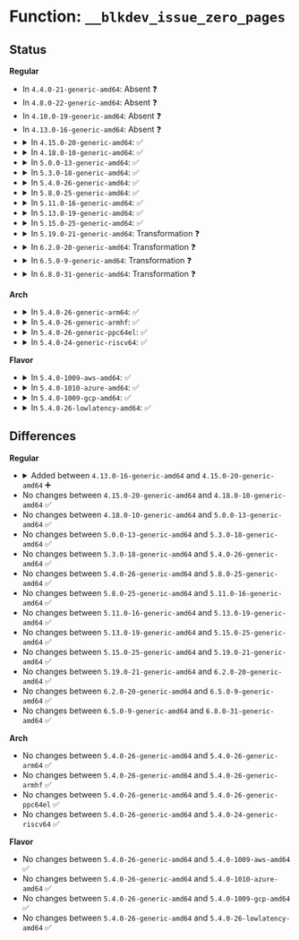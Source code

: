 # Function: <code>__blkdev_issue_zero_pages</code>

## Status
<b>Regular</b>
<ul>
<li>
In <code>4.4.0-21-generic-amd64</code>: Absent ❓
</li>
<li>
In <code>4.8.0-22-generic-amd64</code>: Absent ❓
</li>
<li>
In <code>4.10.0-19-generic-amd64</code>: Absent ❓
</li>
<li>
In <code>4.13.0-16-generic-amd64</code>: Absent ❓
</li>
<li>
<details>
<summary>In <code>4.15.0-20-generic-amd64</code>: ✅</summary>

```c
int __blkdev_issue_zero_pages(struct block_device * bdev, sector_t sector, sector_t nr_sects, gfp_t gfp_mask, struct bio * * biop)
```

```json
{
  "name": "__blkdev_issue_zero_pages",
  "collision_type": "Unique Static",
  "inline_type": "No",
  "funcs": [
    {
      "addr": 18446744071583407248,
      "name": "__blkdev_issue_zero_pages",
      "external": false,
      "loc": "block/blk-lib.c:278",
      "file": "block/blk-lib.c",
      "inline": "seen, unknown",
      "caller_inline": [],
      "caller_func": [
        "block/blk-lib.c:blkdev_issue_zeroout"
      ]
    }
  ],
  "symbols": [
    {
      "addr": 18446744071583407248,
      "name": "__blkdev_issue_zero_pages",
      "section": ".text",
      "bind": "STB_LOCAL",
      "size": 367
    }
  ]
}
```
</details>
</li>
<li>
<details>
<summary>In <code>4.18.0-10-generic-amd64</code>: ✅</summary>

```c
int __blkdev_issue_zero_pages(struct block_device * bdev, sector_t sector, sector_t nr_sects, gfp_t gfp_mask, struct bio * * biop)
```

```json
{
  "name": "__blkdev_issue_zero_pages",
  "collision_type": "Unique Static",
  "inline_type": "No",
  "funcs": [
    {
      "addr": 18446744071583617840,
      "name": "__blkdev_issue_zero_pages",
      "external": false,
      "loc": "block/blk-lib.c:303",
      "file": "block/blk-lib.c",
      "inline": "seen, unknown",
      "caller_inline": [],
      "caller_func": [
        "block/blk-lib.c:blkdev_issue_zeroout",
        "block/blk-lib.c:__blkdev_issue_zeroout"
      ]
    }
  ],
  "symbols": [
    {
      "addr": 18446744071583617840,
      "name": "__blkdev_issue_zero_pages",
      "section": ".text",
      "bind": "STB_LOCAL",
      "size": 394
    }
  ]
}
```
</details>
</li>
<li>
<details>
<summary>In <code>5.0.0-13-generic-amd64</code>: ✅</summary>

```c
int __blkdev_issue_zero_pages(struct block_device * bdev, sector_t sector, sector_t nr_sects, gfp_t gfp_mask, struct bio * * biop)
```

```json
{
  "name": "__blkdev_issue_zero_pages",
  "collision_type": "Unique Static",
  "inline_type": "No",
  "funcs": [
    {
      "addr": 18446744071583722416,
      "name": "__blkdev_issue_zero_pages",
      "external": false,
      "loc": "block/blk-lib.c:268",
      "file": "block/blk-lib.c",
      "inline": "seen, unknown",
      "caller_inline": [],
      "caller_func": [
        "block/blk-lib.c:blkdev_issue_zeroout",
        "block/blk-lib.c:__blkdev_issue_zeroout"
      ]
    }
  ],
  "symbols": [
    {
      "addr": 18446744071583722416,
      "name": "__blkdev_issue_zero_pages",
      "section": ".text",
      "bind": "STB_LOCAL",
      "size": 402
    }
  ]
}
```
</details>
</li>
<li>
<details>
<summary>In <code>5.3.0-18-generic-amd64</code>: ✅</summary>

```c
int __blkdev_issue_zero_pages(struct block_device * bdev, sector_t sector, sector_t nr_sects, gfp_t gfp_mask, struct bio * * biop)
```

```json
{
  "name": "__blkdev_issue_zero_pages",
  "collision_type": "Unique Static",
  "inline_type": "No",
  "funcs": [
    {
      "addr": 18446744071583910608,
      "name": "__blkdev_issue_zero_pages",
      "external": false,
      "loc": "block/blk-lib.c:268",
      "file": "block/blk-lib.c",
      "inline": "seen, unknown",
      "caller_inline": [],
      "caller_func": [
        "block/blk-lib.c:blkdev_issue_zeroout",
        "block/blk-lib.c:__blkdev_issue_zeroout"
      ]
    }
  ],
  "symbols": [
    {
      "addr": 18446744071583910608,
      "name": "__blkdev_issue_zero_pages",
      "section": ".text",
      "bind": "STB_LOCAL",
      "size": 394
    }
  ]
}
```
</details>
</li>
<li>
<details>
<summary>In <code>5.4.0-26-generic-amd64</code>: ✅</summary>

```c
int __blkdev_issue_zero_pages(struct block_device * bdev, sector_t sector, sector_t nr_sects, gfp_t gfp_mask, struct bio * * biop)
```

```json
{
  "name": "__blkdev_issue_zero_pages",
  "collision_type": "Unique Static",
  "inline_type": "No",
  "funcs": [
    {
      "addr": 18446744071584013776,
      "name": "__blkdev_issue_zero_pages",
      "external": false,
      "loc": "block/blk-lib.c:268",
      "file": "block/blk-lib.c",
      "inline": "seen, unknown",
      "caller_inline": [],
      "caller_func": [
        "block/blk-lib.c:blkdev_issue_zeroout",
        "block/blk-lib.c:__blkdev_issue_zeroout"
      ]
    }
  ],
  "symbols": [
    {
      "addr": 18446744071584013776,
      "name": "__blkdev_issue_zero_pages",
      "section": ".text",
      "bind": "STB_LOCAL",
      "size": 394
    }
  ]
}
```
</details>
</li>
<li>
<details>
<summary>In <code>5.8.0-25-generic-amd64</code>: ✅</summary>

```c
int __blkdev_issue_zero_pages(struct block_device * bdev, sector_t sector, sector_t nr_sects, gfp_t gfp_mask, struct bio * * biop)
```

```json
{
  "name": "__blkdev_issue_zero_pages",
  "collision_type": "Unique Static",
  "inline_type": "No",
  "funcs": [
    {
      "addr": 18446744071584404272,
      "name": "__blkdev_issue_zero_pages",
      "external": false,
      "loc": "block/blk-lib.c:268",
      "file": "block/blk-lib.c",
      "inline": "seen, unknown",
      "caller_inline": [],
      "caller_func": [
        "block/blk-lib.c:blkdev_issue_zeroout",
        "block/blk-lib.c:__blkdev_issue_zeroout"
      ]
    }
  ],
  "symbols": [
    {
      "addr": 18446744071584404272,
      "name": "__blkdev_issue_zero_pages",
      "section": ".text",
      "bind": "STB_LOCAL",
      "size": 431
    }
  ]
}
```
</details>
</li>
<li>
<details>
<summary>In <code>5.11.0-16-generic-amd64</code>: ✅</summary>

```c
int __blkdev_issue_zero_pages(struct block_device * bdev, sector_t sector, sector_t nr_sects, gfp_t gfp_mask, struct bio * * biop)
```

```json
{
  "name": "__blkdev_issue_zero_pages",
  "collision_type": "Unique Static",
  "inline_type": "No",
  "funcs": [
    {
      "addr": 18446744071584519984,
      "name": "__blkdev_issue_zero_pages",
      "external": false,
      "loc": "block/blk-lib.c:302",
      "file": "block/blk-lib.c",
      "inline": "seen, unknown",
      "caller_inline": [],
      "caller_func": [
        "block/blk-lib.c:blkdev_issue_zeroout",
        "block/blk-lib.c:__blkdev_issue_zeroout"
      ]
    }
  ],
  "symbols": [
    {
      "addr": 18446744071584519984,
      "name": "__blkdev_issue_zero_pages",
      "section": ".text",
      "bind": "STB_LOCAL",
      "size": 431
    }
  ]
}
```
</details>
</li>
<li>
<details>
<summary>In <code>5.13.0-19-generic-amd64</code>: ✅</summary>

```c
int __blkdev_issue_zero_pages(struct block_device * bdev, sector_t sector, sector_t nr_sects, gfp_t gfp_mask, struct bio * * biop)
```

```json
{
  "name": "__blkdev_issue_zero_pages",
  "collision_type": "Unique Static",
  "inline_type": "No",
  "funcs": [
    {
      "addr": 18446744071584552608,
      "name": "__blkdev_issue_zero_pages",
      "external": false,
      "loc": "block/blk-lib.c:302",
      "file": "block/blk-lib.c",
      "inline": "seen, unknown",
      "caller_inline": [],
      "caller_func": [
        "block/blk-lib.c:blkdev_issue_zeroout",
        "block/blk-lib.c:__blkdev_issue_zeroout"
      ]
    }
  ],
  "symbols": [
    {
      "addr": 18446744071584552608,
      "name": "__blkdev_issue_zero_pages",
      "section": ".text",
      "bind": "STB_LOCAL",
      "size": 414
    }
  ]
}
```
</details>
</li>
<li>
<details>
<summary>In <code>5.15.0-25-generic-amd64</code>: ✅</summary>

```c
int __blkdev_issue_zero_pages(struct block_device * bdev, sector_t sector, sector_t nr_sects, gfp_t gfp_mask, struct bio * * biop)
```

```json
{
  "name": "__blkdev_issue_zero_pages",
  "collision_type": "Unique Static",
  "inline_type": "No",
  "funcs": [
    {
      "addr": 18446744071584964016,
      "name": "__blkdev_issue_zero_pages",
      "external": false,
      "loc": "block/blk-lib.c:303",
      "file": "block/blk-lib.c",
      "inline": "seen, unknown",
      "caller_inline": [],
      "caller_func": [
        "block/blk-lib.c:blkdev_issue_zeroout",
        "block/blk-lib.c:__blkdev_issue_zeroout"
      ]
    }
  ],
  "symbols": [
    {
      "addr": 18446744071584964016,
      "name": "__blkdev_issue_zero_pages",
      "section": ".text",
      "bind": "STB_LOCAL",
      "size": 414
    }
  ]
}
```
</details>
</li>
<li>
<details>
<summary>In <code>5.19.0-21-generic-amd64</code>: Transformation ❓</summary>

```c
int __blkdev_issue_zero_pages(struct block_device * bdev, sector_t sector, sector_t nr_sects, gfp_t gfp_mask, struct bio * * biop)
```

```json
{
  "name": "__blkdev_issue_zero_pages",
  "collision_type": "Unique Static",
  "inline_type": "No",
  "funcs": [
    {
      "addr": 0,
      "name": "__blkdev_issue_zero_pages",
      "external": false,
      "loc": "block/blk-lib.c:170",
      "file": "block/blk-lib.c",
      "inline": "seen, unknown",
      "caller_inline": [],
      "caller_func": [
        "block/blk-lib.c:blkdev_issue_zeroout",
        "block/blk-lib.c:__blkdev_issue_zeroout"
      ]
    }
  ],
  "symbols": [
    {
      "addr": 18446744071585668912,
      "name": "__blkdev_issue_zero_pages",
      "section": ".text",
      "bind": "STB_LOCAL",
      "size": 383
    },
    {
      "addr": 18446744071594096338,
      "name": "__blkdev_issue_zero_pages.cold",
      "section": ".text",
      "bind": "STB_LOCAL",
      "size": 50
    }
  ]
}
```
</details>
</li>
<li>
<details>
<summary>In <code>6.2.0-20-generic-amd64</code>: Transformation ❓</summary>

```c
int __blkdev_issue_zero_pages(struct block_device * bdev, sector_t sector, sector_t nr_sects, gfp_t gfp_mask, struct bio * * biop)
```

```json
{
  "name": "__blkdev_issue_zero_pages",
  "collision_type": "Unique Static",
  "inline_type": "No",
  "funcs": [
    {
      "addr": 0,
      "name": "__blkdev_issue_zero_pages",
      "external": false,
      "loc": "block/blk-lib.c:168",
      "file": "block/blk-lib.c",
      "inline": "seen, unknown",
      "caller_inline": [],
      "caller_func": [
        "block/blk-lib.c:blkdev_issue_zeroout",
        "block/blk-lib.c:__blkdev_issue_zeroout"
      ]
    }
  ],
  "symbols": [
    {
      "addr": 18446744071586444672,
      "name": "__blkdev_issue_zero_pages",
      "section": ".text",
      "bind": "STB_LOCAL",
      "size": 386
    },
    {
      "addr": 18446744071596105323,
      "name": "__blkdev_issue_zero_pages.cold",
      "section": ".text",
      "bind": "STB_LOCAL",
      "size": 50
    }
  ]
}
```
</details>
</li>
<li>
<details>
<summary>In <code>6.5.0-9-generic-amd64</code>: Transformation ❓</summary>

```c
int __blkdev_issue_zero_pages(struct block_device * bdev, sector_t sector, sector_t nr_sects, gfp_t gfp_mask, struct bio * * biop)
```

```json
{
  "name": "__blkdev_issue_zero_pages",
  "collision_type": "Unique Static",
  "inline_type": "No",
  "funcs": [
    {
      "addr": 0,
      "name": "__blkdev_issue_zero_pages",
      "external": false,
      "loc": "block/blk-lib.c:168",
      "file": "block/blk-lib.c",
      "inline": "seen, unknown",
      "caller_inline": [],
      "caller_func": [
        "block/blk-lib.c:blkdev_issue_zeroout",
        "block/blk-lib.c:__blkdev_issue_zeroout"
      ]
    }
  ],
  "symbols": [
    {
      "addr": 18446744071586691792,
      "name": "__blkdev_issue_zero_pages",
      "section": ".text",
      "bind": "STB_LOCAL",
      "size": 381
    },
    {
      "addr": 18446744071596629335,
      "name": "__blkdev_issue_zero_pages.cold",
      "section": ".text",
      "bind": "STB_LOCAL",
      "size": 50
    }
  ]
}
```
</details>
</li>
<li>
<details>
<summary>In <code>6.8.0-31-generic-amd64</code>: Transformation ❓</summary>

```c
int __blkdev_issue_zero_pages(struct block_device * bdev, sector_t sector, sector_t nr_sects, gfp_t gfp_mask, struct bio * * biop)
```

```json
{
  "name": "__blkdev_issue_zero_pages",
  "collision_type": "Unique Static",
  "inline_type": "No",
  "funcs": [
    {
      "addr": 0,
      "name": "__blkdev_issue_zero_pages",
      "external": false,
      "loc": "block/blk-lib.c:168",
      "file": "block/blk-lib.c",
      "inline": "seen, unknown",
      "caller_inline": [],
      "caller_func": [
        "block/blk-lib.c:blkdev_issue_zeroout",
        "block/blk-lib.c:__blkdev_issue_zeroout"
      ]
    }
  ],
  "symbols": [
    {
      "addr": 18446744071586963136,
      "name": "__blkdev_issue_zero_pages",
      "section": ".text",
      "bind": "STB_LOCAL",
      "size": 381
    },
    {
      "addr": 18446744071597535841,
      "name": "__blkdev_issue_zero_pages.cold",
      "section": ".text",
      "bind": "STB_LOCAL",
      "size": 50
    }
  ]
}
```
</details>
</li>
</ul>
<b>Arch</b>
<ul>
<li>
<details>
<summary>In <code>5.4.0-26-generic-arm64</code>: ✅</summary>

```c
int __blkdev_issue_zero_pages(struct block_device * bdev, sector_t sector, sector_t nr_sects, gfp_t gfp_mask, struct bio * * biop)
```

```json
{
  "name": "__blkdev_issue_zero_pages",
  "collision_type": "Unique Static",
  "inline_type": "No",
  "funcs": [
    {
      "addr": 18446603336495843752,
      "name": "__blkdev_issue_zero_pages",
      "external": false,
      "loc": "block/blk-lib.c:268",
      "file": "block/blk-lib.c",
      "inline": "seen, unknown",
      "caller_inline": [],
      "caller_func": [
        "block/blk-lib.c:blkdev_issue_zeroout",
        "block/blk-lib.c:__blkdev_issue_zeroout"
      ]
    }
  ],
  "symbols": [
    {
      "addr": 18446603336495843752,
      "name": "__blkdev_issue_zero_pages",
      "section": ".text",
      "bind": "STB_LOCAL",
      "size": 392
    }
  ]
}
```
</details>
</li>
<li>
<details>
<summary>In <code>5.4.0-26-generic-armhf</code>: ✅</summary>

```c
int __blkdev_issue_zero_pages(struct block_device * bdev, sector_t sector, sector_t nr_sects, gfp_t gfp_mask, struct bio * * biop)
```

```json
{
  "name": "__blkdev_issue_zero_pages",
  "collision_type": "Unique Static",
  "inline_type": "No",
  "funcs": [
    {
      "addr": 3229191888,
      "name": "__blkdev_issue_zero_pages",
      "external": false,
      "loc": "block/blk-lib.c:268",
      "file": "block/blk-lib.c",
      "inline": "seen, unknown",
      "caller_inline": [],
      "caller_func": [
        "block/blk-lib.c:blkdev_issue_zeroout",
        "block/blk-lib.c:__blkdev_issue_zeroout"
      ]
    }
  ],
  "symbols": [
    {
      "addr": 3229191888,
      "name": "__blkdev_issue_zero_pages",
      "section": ".text",
      "bind": "STB_LOCAL",
      "size": 372
    }
  ]
}
```
</details>
</li>
<li>
<details>
<summary>In <code>5.4.0-26-generic-ppc64el</code>: ✅</summary>

```c
int __blkdev_issue_zero_pages(struct block_device * bdev, sector_t sector, sector_t nr_sects, gfp_t gfp_mask, struct bio * * biop)
```

```json
{
  "name": "__blkdev_issue_zero_pages",
  "collision_type": "Unique Static",
  "inline_type": "No",
  "funcs": [
    {
      "addr": 13835058055290036896,
      "name": "__blkdev_issue_zero_pages",
      "external": false,
      "loc": "block/blk-lib.c:268",
      "file": "block/blk-lib.c",
      "inline": "seen, unknown",
      "caller_inline": [],
      "caller_func": [
        "block/blk-lib.c:blkdev_issue_zeroout",
        "block/blk-lib.c:__blkdev_issue_zeroout"
      ]
    }
  ],
  "symbols": [
    {
      "addr": 13835058055290036896,
      "name": "__blkdev_issue_zero_pages",
      "section": ".text",
      "bind": "STB_LOCAL",
      "size": 496
    }
  ]
}
```
</details>
</li>
<li>
<details>
<summary>In <code>5.4.0-24-generic-riscv64</code>: ✅</summary>

```c
int __blkdev_issue_zero_pages(struct block_device * bdev, sector_t sector, sector_t nr_sects, gfp_t gfp_mask, struct bio * * biop)
```

```json
{
  "name": "__blkdev_issue_zero_pages",
  "collision_type": "Unique Static",
  "inline_type": "No",
  "funcs": [
    {
      "addr": 18446743936274973872,
      "name": "__blkdev_issue_zero_pages",
      "external": false,
      "loc": "block/blk-lib.c:268",
      "file": "block/blk-lib.c",
      "inline": "seen, unknown",
      "caller_inline": [],
      "caller_func": [
        "block/blk-lib.c:blkdev_issue_zeroout",
        "block/blk-lib.c:__blkdev_issue_zeroout"
      ]
    }
  ],
  "symbols": [
    {
      "addr": 18446743936274973872,
      "name": "__blkdev_issue_zero_pages",
      "section": ".text",
      "bind": "STB_LOCAL",
      "size": 348
    }
  ]
}
```
</details>
</li>
</ul>
<b>Flavor</b>
<ul>
<li>
<details>
<summary>In <code>5.4.0-1009-aws-amd64</code>: ✅</summary>

```c
int __blkdev_issue_zero_pages(struct block_device * bdev, sector_t sector, sector_t nr_sects, gfp_t gfp_mask, struct bio * * biop)
```

```json
{
  "name": "__blkdev_issue_zero_pages",
  "collision_type": "Unique Static",
  "inline_type": "No",
  "funcs": [
    {
      "addr": 18446744071583982512,
      "name": "__blkdev_issue_zero_pages",
      "external": false,
      "loc": "block/blk-lib.c:268",
      "file": "block/blk-lib.c",
      "inline": "seen, unknown",
      "caller_inline": [],
      "caller_func": [
        "block/blk-lib.c:blkdev_issue_zeroout",
        "block/blk-lib.c:__blkdev_issue_zeroout"
      ]
    }
  ],
  "symbols": [
    {
      "addr": 18446744071583982512,
      "name": "__blkdev_issue_zero_pages",
      "section": ".text",
      "bind": "STB_LOCAL",
      "size": 394
    }
  ]
}
```
</details>
</li>
<li>
<details>
<summary>In <code>5.4.0-1010-azure-amd64</code>: ✅</summary>

```c
int __blkdev_issue_zero_pages(struct block_device * bdev, sector_t sector, sector_t nr_sects, gfp_t gfp_mask, struct bio * * biop)
```

```json
{
  "name": "__blkdev_issue_zero_pages",
  "collision_type": "Unique Static",
  "inline_type": "No",
  "funcs": [
    {
      "addr": 18446744071583918368,
      "name": "__blkdev_issue_zero_pages",
      "external": false,
      "loc": "block/blk-lib.c:268",
      "file": "block/blk-lib.c",
      "inline": "seen, unknown",
      "caller_inline": [],
      "caller_func": [
        "block/blk-lib.c:blkdev_issue_zeroout",
        "block/blk-lib.c:__blkdev_issue_zeroout"
      ]
    }
  ],
  "symbols": [
    {
      "addr": 18446744071583918368,
      "name": "__blkdev_issue_zero_pages",
      "section": ".text",
      "bind": "STB_LOCAL",
      "size": 394
    }
  ]
}
```
</details>
</li>
<li>
<details>
<summary>In <code>5.4.0-1009-gcp-amd64</code>: ✅</summary>

```c
int __blkdev_issue_zero_pages(struct block_device * bdev, sector_t sector, sector_t nr_sects, gfp_t gfp_mask, struct bio * * biop)
```

```json
{
  "name": "__blkdev_issue_zero_pages",
  "collision_type": "Unique Static",
  "inline_type": "No",
  "funcs": [
    {
      "addr": 18446744071583966272,
      "name": "__blkdev_issue_zero_pages",
      "external": false,
      "loc": "block/blk-lib.c:268",
      "file": "block/blk-lib.c",
      "inline": "seen, unknown",
      "caller_inline": [],
      "caller_func": [
        "block/blk-lib.c:blkdev_issue_zeroout",
        "block/blk-lib.c:__blkdev_issue_zeroout"
      ]
    }
  ],
  "symbols": [
    {
      "addr": 18446744071583966272,
      "name": "__blkdev_issue_zero_pages",
      "section": ".text",
      "bind": "STB_LOCAL",
      "size": 394
    }
  ]
}
```
</details>
</li>
<li>
<details>
<summary>In <code>5.4.0-26-lowlatency-amd64</code>: ✅</summary>

```c
int __blkdev_issue_zero_pages(struct block_device * bdev, sector_t sector, sector_t nr_sects, gfp_t gfp_mask, struct bio * * biop)
```

```json
{
  "name": "__blkdev_issue_zero_pages",
  "collision_type": "Unique Static",
  "inline_type": "No",
  "funcs": [
    {
      "addr": 18446744071584068304,
      "name": "__blkdev_issue_zero_pages",
      "external": false,
      "loc": "block/blk-lib.c:268",
      "file": "block/blk-lib.c",
      "inline": "seen, unknown",
      "caller_inline": [],
      "caller_func": [
        "block/blk-lib.c:blkdev_issue_zeroout",
        "block/blk-lib.c:__blkdev_issue_zeroout"
      ]
    }
  ],
  "symbols": [
    {
      "addr": 18446744071584068304,
      "name": "__blkdev_issue_zero_pages",
      "section": ".text",
      "bind": "STB_LOCAL",
      "size": 384
    }
  ]
}
```
</details>
</li>
</ul>

## Differences
<b>Regular</b>
<ul>
<li>
<details>
<summary>Added between <code>4.13.0-16-generic-amd64</code> and <code>4.15.0-20-generic-amd64</code> ➕</summary>

```c
int __blkdev_issue_zero_pages(struct block_device * bdev, sector_t sector, sector_t nr_sects, gfp_t gfp_mask, struct bio * * biop)
```
</details>
</li>
<li>
No changes between <code>4.15.0-20-generic-amd64</code> and <code>4.18.0-10-generic-amd64</code> ✅
</li>
<li>
No changes between <code>4.18.0-10-generic-amd64</code> and <code>5.0.0-13-generic-amd64</code> ✅
</li>
<li>
No changes between <code>5.0.0-13-generic-amd64</code> and <code>5.3.0-18-generic-amd64</code> ✅
</li>
<li>
No changes between <code>5.3.0-18-generic-amd64</code> and <code>5.4.0-26-generic-amd64</code> ✅
</li>
<li>
No changes between <code>5.4.0-26-generic-amd64</code> and <code>5.8.0-25-generic-amd64</code> ✅
</li>
<li>
No changes between <code>5.8.0-25-generic-amd64</code> and <code>5.11.0-16-generic-amd64</code> ✅
</li>
<li>
No changes between <code>5.11.0-16-generic-amd64</code> and <code>5.13.0-19-generic-amd64</code> ✅
</li>
<li>
No changes between <code>5.13.0-19-generic-amd64</code> and <code>5.15.0-25-generic-amd64</code> ✅
</li>
<li>
No changes between <code>5.15.0-25-generic-amd64</code> and <code>5.19.0-21-generic-amd64</code> ✅
</li>
<li>
No changes between <code>5.19.0-21-generic-amd64</code> and <code>6.2.0-20-generic-amd64</code> ✅
</li>
<li>
No changes between <code>6.2.0-20-generic-amd64</code> and <code>6.5.0-9-generic-amd64</code> ✅
</li>
<li>
No changes between <code>6.5.0-9-generic-amd64</code> and <code>6.8.0-31-generic-amd64</code> ✅
</li>
</ul>
<b>Arch</b>
<ul>
<li>
No changes between <code>5.4.0-26-generic-amd64</code> and <code>5.4.0-26-generic-arm64</code> ✅
</li>
<li>
No changes between <code>5.4.0-26-generic-amd64</code> and <code>5.4.0-26-generic-armhf</code> ✅
</li>
<li>
No changes between <code>5.4.0-26-generic-amd64</code> and <code>5.4.0-26-generic-ppc64el</code> ✅
</li>
<li>
No changes between <code>5.4.0-26-generic-amd64</code> and <code>5.4.0-24-generic-riscv64</code> ✅
</li>
</ul>
<b>Flavor</b>
<ul>
<li>
No changes between <code>5.4.0-26-generic-amd64</code> and <code>5.4.0-1009-aws-amd64</code> ✅
</li>
<li>
No changes between <code>5.4.0-26-generic-amd64</code> and <code>5.4.0-1010-azure-amd64</code> ✅
</li>
<li>
No changes between <code>5.4.0-26-generic-amd64</code> and <code>5.4.0-1009-gcp-amd64</code> ✅
</li>
<li>
No changes between <code>5.4.0-26-generic-amd64</code> and <code>5.4.0-26-lowlatency-amd64</code> ✅
</li>
</ul>
